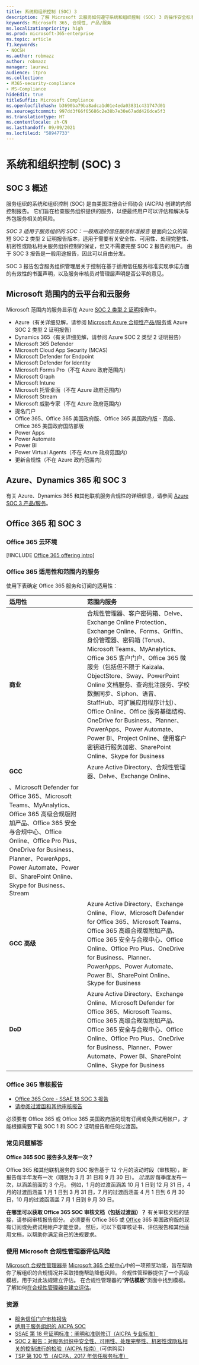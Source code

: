 ```yaml
---
title: 系统和组织控制 (SOC) 3
description: 了解 Microsoft 云服务如何遵守系统和组织控制 (SOC) 3 的操作安全标准。
keywords: Microsoft 365, 合规性, 产品/服务
ms.localizationpriority: high
ms.prod: microsoft-365-enterprise
ms.topic: article
f1.keywords:
- NOCSH
ms.author: robmazz
author: robmazz
manager: laurawi
audience: itpro
ms.collection:
- M365-security-compliance
- MS-Compliance
hideEdit: true
titleSuffix: Microsoft Compliance
ms.openlocfilehash: b3690ba79ba8adca1d01e4eda03831c431747d01
ms.sourcegitcommit: 997dd3f66f65686c2e38b7e30e67add426dce5f3
ms.translationtype: HT
ms.contentlocale: zh-CN
ms.lasthandoff: 09/09/2021
ms.locfileid: "58947733"
---
```

# <a name="system-and-organization-controls-soc-3"></a>系统和组织控制 (SOC) 3

## <a name="soc-3-overview"></a>SOC 3 概述

服务组织的系统和组织控制 (SOC) 是由美国注册会计师协会 (AICPA) 创建的内部控制报告。 它们旨在检查服务组织提供的服务，以便最终用户可以评估和解决与外包服务相关的风险。

*SOC 3 适用于服务组织的 SOC：一般用途的信任服务标准报告* 是面向公众的简短 SOC 2 类型 2 证明报告版本，适用于需要有关安全性、可用性、处理完整性、机密性或隐私相关服务组织控制的保证，但又不需要完整 SOC 2 报告的用户。 由于 SOC 3 报告是一般用途报告，因此可以自由分发。

SOC 3 报告包含服务组织管理层关于控制在基于适用信任服务标准实现承诺方面的有效性的书面声明，以及服务审核员对管理层声明是否公平的意见。

## <a name="microsoft-in-scope-cloud-platforms--services"></a>Microsoft 范围内的云平台和云服务

Microsoft 范围内的服务显示在 Azure [SOC 2 类型 2 证明](offering-soc-2.md)报告中。

- Azure（有关详细见解，请参阅 [Microsoft Azure 合规性产品/服务](https://azure.microsoft.com/resources/microsoft-azure-compliance-offerings/)或 Azure SOC 2 类型 2 证明报告）
- Dynamics 365（有关详细见解，请参阅 Azure SOC 2 类型 2 证明报告）
- Microsoft 365 Defender
- Microsoft Cloud App Security (MCAS)
- Microsoft Defender for Endpoint
- Microsoft Defender for Identity
- Microsoft Forms Pro（不在 Azure 政府范围内）
- Microsoft Graph
- Microsoft Intune
- Microsoft 托管桌面（不在 Azure 政府范围内）
- Microsoft Stream
- Microsoft 威胁专家（不在 Azure 政府范围内）
- 提名门户
- Office 365、Office 365 美国政府版、Office 365 美国政府版 - 高级、Office 365 美国政府国防部版
- Power Apps
- Power Automate
- Power BI
- Power Virtual Agents（不在 Azure 政府范围内）
- 更新合规性（不在 Azure 政府范围内）

## <a name="azure-dynamics-365-and-soc-3"></a>Azure、Dynamics 365 和 SOC 3

有关 Azure、Dynamics 365 和其他联机服务合规性的详细信息，请参阅 [Azure SOC 3 产品/服务](/azure/compliance/offerings/offering-soc-3)。

## <a name="office-365-and-soc-3"></a>Office 365 和 SOC 3

### <a name="office-365-cloud-environments"></a>Office 365 云环境

[!INCLUDE [Office 365 offering intro](../includes/o365-offering-introduction.md)]

### <a name="office-365-applicability-and-in-scope-services"></a>Office 365 适用性和范围内的服务

使用下表确定 Office 365 服务和订阅的适用性：

| **适用性** | **范围内服务** |
|:------------------|:----------------------|
| **商业** | 合规性管理器、客户密码箱、Delve、Exchange Online Protection、Exchange Online、Forms、Griffin、身份管理器、密码箱 (Torus)、Microsoft Teams、MyAnalytics、Office 365 客户门户、Office 365 微服务（包括但不限于 Kaizala、ObjectStore、Sway、PowerPoint Online 文档服务、查询批注服务、学校数据同步、Siphon、语音、StaffHub、可扩展应用程序计划）、Office Online、Office 服务基础结构、OneDrive for Business、Planner、PowerApps、Power Automate、Power BI、Project Online、使用客户密钥进行服务加密、SharePoint Online、Skype for Business |
| **GCC** | Azure Active Directory、合规性管理器、Delve、Exchange Online、 
、Microsoft Defender for Office 365、Microsoft Teams、MyAnalytics、Office 365 高级合规版附加产品、Office 365 安全与合规中心、Office Online、Office Pro Plus、OneDrive for Business、Planner、PowerApps、Power Automate、Power BI、SharePoint Online、Skype for Business、Stream |
| **GCC 高级** | Azure Active Directory、Exchange Online、Flow、Microsoft Defender for Office 365、Microsoft Teams、Office 365 高级合规版附加产品、Office 365 安全与合规中心、Office Online、Office Pro Plus、OneDrive for Business、Planner、PowerApps、Power Automate、Power BI、SharePoint Online、Skype for Business |
| **DoD** | Azure Active Directory、Exchange Online、Microsoft Defender for Office 365、Microsoft Teams、Office 365 高级合规版附加产品、Office 365 安全与合规中心、Office Online、Office Pro Plus、OneDrive for Business、Planner、Power Automate、Power BI、SharePoint Online、Skype for Business |

### <a name="office-365-audit-reports"></a>Office 365 审核报告

- [Office 365 Core - SSAE 18 SOC 3 报告](https://aka.ms/o365SOC-3)
- [请参阅过渡函和其他审核报告](https://aka.ms/auditreports)

必须要有 Office 365 或 Office 365 美国政府版的现有订阅或免费试用帐户，才能根据需要下载 SOC 1 和 SOC 2 证明报告和任何过渡函。

### <a name="frequently-asked-questions"></a>常见问题解答

**Office 365 SOC 报告多久发布一次？**

Office 365 和其他联机服务的 SOC 报告基于 12 个月的滚动时段（审核期），新报告每半年发布一次（期限为 3 月 31 日和 9 月 30 日）。 *过渡函* 每季度发布一次，以涵盖前面的 3 个月。 例如，1 月的过渡函涵盖 10 月 1 日到 12 月 31 日，4 月的过渡函涵盖 1 月 1 日到 3 月 31 日，7 月的过渡函涵盖 4 月 1 日到 6 月 30 日，10 月的过渡函涵盖 7 月 1 日到 9 月 30 日。

**在哪里可以获取 Office 365 SOC 审核文档（包括过渡函）？** 有关审核文档的链接，请参阅审核报告部分。 必须要有 Office 365 或 [Office](https://azure.microsoft.com/global-infrastructure/government/request/) 365 美国政府版的现有订阅或免费试用帐户才能登录。 然后，可以下载审核证书、评估报告和其他适用文档，以帮助你满足自己的法规要求。

### <a name="use-microsoft-compliance-manager-to-assess-your-risk"></a>使用 Microsoft 合规性管理器评估风险

[Microsoft 合规性管理器](/microsoft-365/compliance/compliance-manager)是 [Microsoft 365 合规中心](/microsoft-365/compliance/microsoft-365-compliance-center)中的一项预览功能，旨在帮助你了解组织的合规情况并采取措施帮助降低风险。 合规性管理器提供了一个高级模板，用于对此法规建立评估。 在合规性管理器的“**评估模板**”页面中找到模板。 了解如何[在合规性管理器中建立评估](/microsoft-365/compliance/compliance-manager-assessments)。

### <a name="resources"></a>资源

- [服务信任门户审核报告](https://servicetrust.microsoft.com/ViewPage/MSComplianceGuideV3)
- [适用于服务组织的 AICPA SOC](https://www.aicpa.org/interestareas/frc/assuranceadvisoryservices/socforserviceorganizations.html)
- [SSAE 第 18 号证明标准：阐明和准则修订（AICPA 专业标准）](https://www.aicpa.org/Research/Standards/AuditAttest/DownloadableDocuments/SSAE_No_18.pdf)
- [SOC 2 报告：对服务组织中安全性、可用性、处理完整性、机密性或隐私相关的控制进行的检验（AICPA 指南）](https://future.aicpa.org/cpe-learning/publication/soc-2-reporting-on-an-examination-of-controls-at-a-service-organization-relevant-to-security-availability-processing-integrity-confidentiality-or-privacy-OPL)（可供购买）
- [TSP 第 100 节（AICPA，2017 年信任服务标准）](https://www.aicpa.org/content/dam/aicpa/interestareas/frc/assuranceadvisoryservices/downloadabledocuments/trust-services-criteria.pdf)
